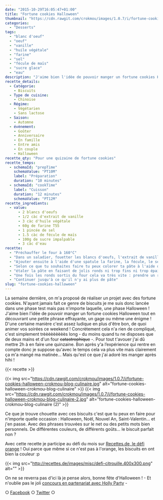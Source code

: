 ```yaml
---
date: "2015-10-29T16:05:47+01:00"
title: "Fortune cookies Halloween"
thumbnail: "https://cdn.rawgit.com/crokmou/images/1.0.7/i/fortune-cookies-halloween-crokmou-blog-culinaire-1.jpg"
categories:
  - "Desserts"
tags:
  - "blanc d'oeuf"
  - "oeuf"
  - "vanille"
  - "huile végétale"
  - "farine"
  - "sel"
  - "fécule de maïs"
  - "sucre glace"
  - "eau"
description: "J'aime bien l'idée de pouvoir manger un fortune cookies Halloween tout en découvrant une petite phrase effrayante, un gage ou même une énigme..."
recette_details:
  - Catégorie:
    - Biscuits
  - Type de cuisine:
    - Chinoise
  - Régime:
    - Végétarien
    - Sans lactose
  - Saison:
    - Automne
  - évènement:
    - Goûter
    - Anniversaire
    - En famille
    - Entre amis
    - En couple
    - Halloween
recette_qty: "Pour une quizaine de fortune cookies"
recette_temps:
  - schemaId: "prepTime"
    schemaValue: "PT10M"
    label: "Préparation"
    duration: "10 minutes"
  - schemaId: "cookTime"
    label: "Cuisson"
    duration: "12 minutes"
    schemaValue: "PT12M"
recette_ingredients:
  - value:
      - 2 blancs d'oeufs
      - 1/2 càc d'extrait de vanille
      - 3 càc d'huile végétale
      - 60g de farine T55
      - 1 pincée de sel
      - 1.5 càc de fécule de maïs
      - 100g de sucre impalpable
      - 3 càc d'eau
recette:
  - "Préchauffer le four à 160°C"
  - "Dans un saladier, fouetter les blancs d'oeufs, l'extrait de vanille et l'huile jusqu'à ce que la préparation devienne bien mousseuse -on a pas dit des blancs en neige hein-"
  - "Ajouter ensuite à l'aide d'une spatule la farine, la fécule, le sel et le sucre préalablement tamisés. La pâte doit être lisse, si celle ci vous semble trop épaisse pour être étalée correctement ajouter petit à petit un peu d'eau."
  - "Selon ce que tu souhaites faire tu peux colorer ta pâte à l'aide de colorants en poudre -naturels c'est mieux- : pour ma part j'ai fait une grosse partie de la pâte avec un peu de colorant pistache et un peu de rouge pour arriver à un orange et un tout petit peu de pâte mélangée avec de la pâte de sésame noir."
  - "étaler la pâte en faisant de jolis ronds ni trop fins ni trop épais - Je te conseille de les cuire 2 par 2 car cela durci très vite une fois sortis du four - tu peux faire des dessins sur tes ronds à l'aide de la deuxième couleur, ici le noir, laisse libre ton imagination ! Enfourner 10/12 minutes, la pâte va légèrement changer de couleur sur les bords lorsque cela est cuit mais cela doit rester mou au centre."
  - "Une fois les ronds sortis du four cela va très vite : prendre un rond de pâte (dans tes mains ou à l'aide d'une moufle) y mettre le petit papier, refermer en deux puis plier sur le coin d'un verre ou d'un bol (voir 1ère photo ci-dessous) placer ensuite le fortune cookies dans un moule à cupcakes (ou autre) afin qu'il refroidisse en gardant sa forme."
  - "Continuer jusqu'à ce qu'il n'y ai plus de pâte"
slug: "fortune-cookies-halloween"
---
```


La semaine dernière, on m'a proposé de réaliser un projet avec des fortune cookies. N'ayant jamais fait ce genre de biscuits je me suis donc lancée dans une phase test mais pas n'importe laquelle, une phase Halloween ! J'aime bien l'idée de pouvoir manger un fortune cookies Halloween tout en découvrant une petite phrase effrayante, un gage ou même une énigme ! D'une certaine manière c'est assez ludique en plus d'être bon, de quoi animer vos soirées ce weekend ! Concrètement cela n'a rien de compliqué, c'est simplement trèèèèèèèèès long - du moins quand tu ne disposes que de deux mains et d'un four <del>catastrophique</del> -. Pour tout t'avouer j'ai dû mettre 2h à en faire une quinzaine. Bon après y'a l’expérience qui rentre en compte donc je suppose qu'avec le temps cela va plus vite mais clairement ça m'a mangé ma matinée... Mais qu'est ce que j'ai adoré les manger après hihi !

{{< recette >}}

{{< img src="https://cdn.rawgit.com/crokmou/images/1.0.7/i/fortune-cookies-halloween-crokmou-blog-culinaire.jpg" alt="fortune-cookies-halloween-crokmou-blog-culinaire" >}} {{< img src="https://cdn.rawgit.com/crokmou/images/1.0.7/i/fortune-cookies-halloween-crokmou-blog-culinaire-2.jpg" alt="fortune-cookies-halloween-crokmou-blog-culinaire (2)" >}}

Ce que je trouve chouette avec ces biscuits c'est que tu peux en faire pour n'importe quelle occasion : Halloween, Noël, Nouvel An, Saint-Valentin... et j'en passe. Avec des phrases trouvées sur le net ou des petits mots bien personnels. De différentes couleurs, de différents goûts... le biscuit parfait non ?

Avec cette recette je participe au défi du mois sur [Recettes.de, le défi orange](http://recettes.de/defi-orange) ! Oui parce que même si ce n'est pas à l'orange, les biscuits en ont bien la couleur :p

{{< img src="http://recettes.de/images/misc/defi-citrouille.400x300.png" alt="" >}}

On ne se reverra pas d'ici là je pense alors, bonne fête d'Halloween ! - Et n'oublie pas le joli [concours en partenariat avec Holly Party](http://www.crokmou.com/2015/10/popcorn-halloween-avec-holly-party) -

○ [Facebook](https://www.facebook.com/crokmou.blog) ○ [Twitter](https://twitter.com/Crokmou) ○
